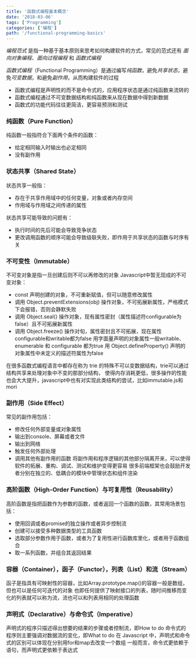```yaml
---
title: '函数式编程基本概念'
date: '2018-03-06'
tags: ['Programming']
categories: ['编程']
path: '/functional-programming-basics'
---
```


*编程范式* 是指一种基于基本原则来思考如何构建软件的方式，常见的范式还有 *面向对象编程*、*面向过程编程* 和 *函数式编程*

*函数式编程*（Functional Programming）是通过编写*纯函数*，避免*共享状态*，避免*可变数据*，和避免*副作用*，从而构建软件的过程

* 函数式编程是声明性的而不是命令式的，应用程序状态是通过纯函数来流转的
* 函数式编程通过不可变数据结构和纯函数来从现在数据中得到新数据
* 函数式的功能代码往往更简洁，更容易预测和测试

### 纯函数（Pure Function）
纯函数一般指符合下面两个条件的函数：
* 给定相同输入时输出也必定相同
* 没有副作用

### 状态共享（Shared State）
状态共享一般指：
*  存在于共享作用域中的任何变量，对象或者内存空间
*  作用域与作用域之间传递的属性

状态共享可能导致的问题有：

*  执行时间的先后可能会导致竞争状态
*  更改调用函数的顺序可能会导致级联失败，即作用于共享状态的函数与时序有关

### 不可变性（Immutable）
不可变对象是指一旦创建后则不可以再修改的对象
Javascript中暂无现成的不可变对象：
* const 声明创建的对象，不可重新赋值，但可以随意修改属性
* 调用 Object.preventExtensions(obj) 操作对象，不可拓展新属性，严格模式下会报错，否则会静默失败
* 调用 Object.seal() 操作对象，现有属性密封（属性描述符configurable为false）且不可拓展新属性
* 调用 Object.freeze() 操作对旬，属性密封且不可拓展，现在属性configurable和writable都为false
  用字面量声明的对象属性一般writable、enumerable 和 configurable 都为true
  用 Object.defineProperty() 声明的对象属性中未定义的描述符属性为false

在很多函数式编程语言中都存在称为 trie 的特殊不可以变数据结构，trie可以通过结构共享来处理对象中不变的那部分结构，
使得内存消耗更低，很多操作的性能也会大大提升，javascript中也有对实现此类结构的尝试，比如immutable.js和mori

### 副作用（Side Effect）
常见的副作用包括：
* 修改任何外部变量或对象属性
* 输出到console、屏幕或者文件
* 输出到网络
* 触发任何外部处理
* 调用其他有副作用的函数
  将副作用和程序逻辑的其他部分隔离开来，可以使得软件的拓展、重构、调试、测试和维护变得更容易
  很多前端框架也会鼓励开发者分别在独立的、低耦合的模块中管理状态和组件渲染


### 高阶函数（High-Order Function）与可复用性（Reusability）
高阶函数是指把函数作为参数的函数，或者返回一个函数的函数，其常用场景包括：
* 使用回调或者promise的独立操作或者异步控制流
* 创建可以接受多种数据类型的工具函数
* 选取部分参数作用于函数，或者为了复用性进行函数库里化，或者用于函数组合
* 取一系列函数，并组合其返回结果

### 容器（Container），函子（Functor），列表（List）和流（Stream）

函子是指具有可映射性的容器，比如Array.prototype.map()的容器一般是数组，但也可以是任何可迭代的对象
也即任何提供了映射接口的列表，随时间推移而变化的列表就可以称为流，流也可以和列表用相同的处理函数

### 声明式（Declarative）与命令式（Imperative）
声明式的程序只描述得出想要的结果的步骤或者控制流，即How to do
命令式的程序则主要强调对数据流的变化，即What to do
在 Javascript 中，声明式和命令式的区别可以体现在分别用for和map去改变一个数组
一般而言，命令式更依赖于语句，而声明式更依赖于表达式